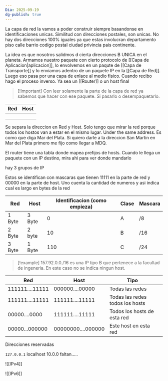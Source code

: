 ```yaml
---
Dia: 2025-09-19
dg-publish: true
---
```

La capa de red la vamos a poder construir siempre basandonse en identificaciones unicas. Similitud con direcciones postales, son unicas. No hay dos direcciones 100% iguales ya que estas involucran departamento piso calle barrio codigo postal ciudad privincia pais continente. 

La idea es que nosotros salidmos d cierta direcciones B UNICA en el planeta. Armamos nuestro paquete con cierto protocolo de [[Capa de Aplicacion|aplicacion]], lo envolvemos en un paqute de [[Capa de Transporte]] y lo enviamos adentro de un paquete IP en la [[Capa de Red]]. Luego eso pasa por una capa de enlace al medio fisico. Cuando recibo hago el proceso inverso. Ya sea un [[Router]] o un host final

>[!Important] Con leer solamente la parte de la capa de red ya sabemos que hacer con ese paquete. Si pasarlo o desempaquetarlo.



| Red | Host |
| --- | ---- |
|     |      |
|     |      |
|     |      |


Se separa la direccion en Red y Host. Solo tengo que mirar la red porque todos los hostos van a estar en el mismo lugar. Under the same address. Es como que diga Mar del Plata. Si quiero darle a la direccion San Martin en Mar del Plata primero me fijo como llegar a MDQ.

El router tiene una tabla donde mapea prefijos de hosts. Cuando le llega un paquete con un IP destino, mira ahi para ver donde mandarlo

hay 3 grupos de IP

Estos se identifican con mascaras que tienen 11111 en la parte de red y 00000 en la parte de host. Uno cuenta la cantidad de numeros y asi indica cual es largo en bytes de la red

| Red    | Host   | Identificacion (como empieza) | Clase | Mascara |
| ------ | ------ | ----------------------------- | ----- | ------- |
| 1 Byte | 3 Byte | 0                             | A     | /8      |
| 2 Byte | 2 byte | 10                            | B     | /16     |
| 3 Byte | 1 Byte | 110                           | C     | /24     |


>[!example] 157.92.0.0./16 es una IP tipo B que pertenece a la facultad de ingeneria. En este caso no se indica ningun host.




| Red             | Host               | Tipo                            |     |
| --------------- | ------------------ | ------------------------------- | --- |
| 111111....11111 | 000000....00000    | Todas las redes                 |     |
| 111111....11111 | 111111....11111    | Todas las redes todos los hosts |     |
| 00000....0000   | 111111....11111    | Todos los hosts de esta red     |     |
| 00000...000000  | 00000000....000000 | Este host en esta red           |     |
Direcciones reservadas

`127.0.0.1` localhost
10.0.0
faltan.....



![[IPv4]]


![[IPv6]]
